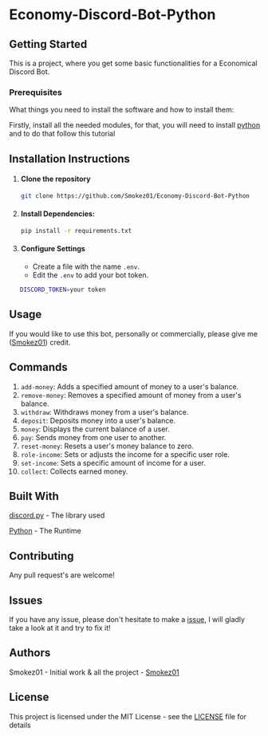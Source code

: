 # Economy-Discord-Bot-Python
## Getting Started

This is a project, where you get some basic functionalities for a Economical Discord Bot.

### Prerequisites

What things you need to install the software and how to install them:

Firstly, install all the needed modules, for that, you will need to install [python](https://www.python.org/downloads/) and to do that follow this tutorial

## Installation Instructions

1. #### Clone the repository
   
   ```bash
   git clone https://github.com/Smokez01/Economy-Discord-Bot-Python
   ```
   
2. #### Install Dependencies:

   ```bash
   pip install -r requirements.txt
   ```

3. #### Configure Settings
   - Create a file with the name ```.env```.
   - Edit the ```.env``` to add your bot token.
     
```bash
   DISCORD_TOKEN=your token
   ```
   

## Usage

If you would like to use this bot, personally or commercially, please give me ([Smokez01](https://github.com/Smokez01)) credit.

## Commands

1. ```add-money```: Adds a specified amount of money to a user's balance.
2. ```remove-money```: Removes a specified amount of money from a user's balance.
3. ```withdraw```: Withdraws money from a user's balance.
4. ```deposit```: Deposits money into a user's balance.
5. ```money```: Displays the current balance of a user.
6. ```pay```: Sends money from one user to another.
7. ```reset-money```: Resets a user's money balance to zero.
8. ```role-income```: Sets or adjusts the income for a specific user role.
9. ```set-income```: Sets a specific amount of income for a user.
10. ```collect```: Collects earned money.

## Built With

[discord.py](https://discordpy.readthedocs.io/en/stable/) - The library used

[Python](https://www.python.org/) - The Runtime

## Contributing
Any pull request's are welcome!

## Issues

If you have any issue, please don't hesitate to make a [issue](https://github.com/Smokez01/Economy-Discord-Bot-Python/issues), I will gladly take a look at it and try to fix it!

## Authors

Smokez01 - Initial work & all the project - [Smokez01](https://github.com/Smokez01)

## License

This project is licensed under the MIT License - see the [LICENSE](https://github.com/Smokez01/Economy-Discord-Bot-Python/blob/main/LICENSE) file for details
